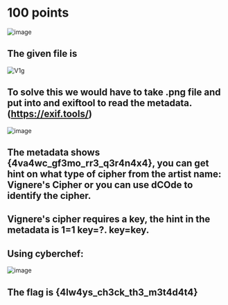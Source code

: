 # 100 points

![image](https://github.com/user-attachments/assets/75c8647b-cfc3-47e0-b5b8-c27b340eb2fa)

## The given file is 

![V1g](https://github.com/user-attachments/assets/aa090972-ea9c-48aa-a905-3876e20fb22f)

## To solve this we would have to take .png file and put into and exiftool to read the metadata. (https://exif.tools/)

![image](https://github.com/user-attachments/assets/89bb28fd-2b19-463e-9cfa-9f304ac3eb31)

## The metadata shows {4va4wc_gf3mo_rr3_q3r4n4x4}, you can get hint on what type of cipher from the artist name: Vignere's Cipher or you can use dCOde to identify the cipher.

## Vignere's cipher requires a key, the hint in the metadata is 1=1 key=?. key=key.

## Using cyberchef: 
![image](https://github.com/user-attachments/assets/fa43db34-2d8b-4f46-9445-8b2d7f07f2fe)

## The flag is {4lw4ys_ch3ck_th3_m3t4d4t4}

